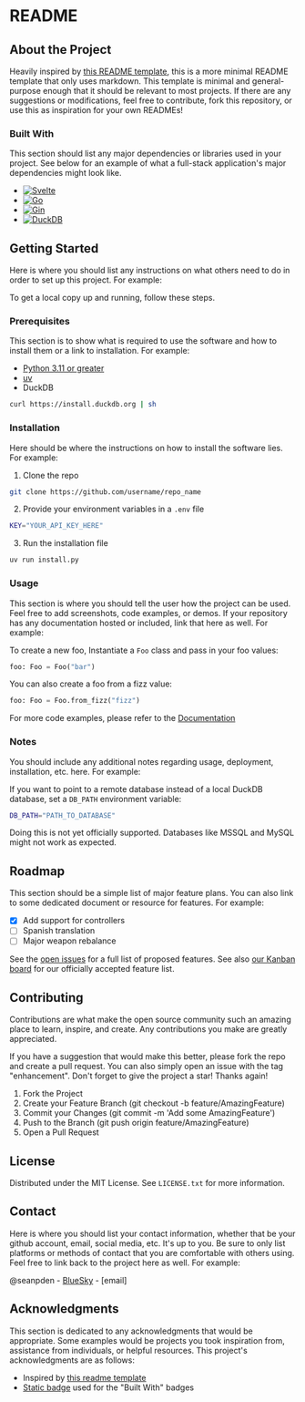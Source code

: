 # README

## About the Project

Heavily inspired by [this README template](https://github.com/othneildrew/Best-README-Template/blob/main/README.md),
this is a more minimal README template that only uses markdown. This template
is minimal and general-purpose enough that it should be relevant to most projects.
If there are any suggestions or modifications, feel free to contribute, fork
this repository, or use this as inspiration for your own READMEs!

### Built With

This section should list any major dependencies or libraries used in your
project. See below for an example of what a full-stack application's major
dependencies might look like.

- [![Svelte][svelte-shield]][svelte-url]
- [![Go][go-shield]][go-url]
- [![Gin][gin-shield]][gin-url]
- [![DuckDB][duckdb-shield]][duckdb-url]

## Getting Started

Here is where you should list any instructions on what others need to do in
order to set up this project. For example:

To get a local copy up and running, follow these steps.

### Prerequisites

This section is to show what is required to use the software and how to install
them or a link to installation. For example:

- [Python 3.11 or greater](https://www.python.org/downloads/)
- [uv](https://docs.astral.sh/uv/)
- DuckDB

```sh
curl https://install.duckdb.org | sh
```

### Installation

Here should be where the instructions on how to install the software lies. For example:

1. Clone the repo

```sh
git clone https://github.com/username/repo_name
```

2. Provide your environment variables in a `.env` file

```sh
KEY="YOUR_API_KEY_HERE"
```

3. Run the installation file

```sh
uv run install.py
```

### Usage

This section is where you should tell the user how the project can be used. Feel
free to add screenshots, code examples, or demos. If your repository has any
documentation hosted or included, link that here as well. For example:

To create a new foo, Instantiate a `Foo` class and pass in your foo values:

```py
foo: Foo = Foo("bar")
```

You can also create a foo from a fizz value:

```py
foo: Foo = Foo.from_fizz("fizz")
```

For more code examples, please refer to the [Documentation](https://www.example.com)

### Notes

You should include any additional notes regarding usage, deployment,
installation, etc. here. For example:

If you want to point to a remote database instead of a local DuckDB database,
set a `DB_PATH` environment variable:

```sh
DB_PATH="PATH_TO_DATABASE"
```

Doing this is not yet officially supported. Databases like MSSQL and MySQL might
not work as expected.

## Roadmap

This section should be a simple list of major feature plans. You can also link
to some dedicated document or resource for features. For example:

- [x] Add support for controllers
- [ ] Spanish translation
- [ ] Major weapon rebalance

See the [open issues](www.example.com) for a full list of proposed features. See
also [our Kanban board](www.example.com) for our officially accepted feature
list.

## Contributing

Contributions are what make the open source community such an amazing place to
learn, inspire, and create. Any contributions you make are greatly appreciated.

If you have a suggestion that would make this better, please fork the repo and
create a pull request. You can also simply open an issue with the tag
"enhancement". Don't forget to give the project a star! Thanks again!

1. Fork the Project
2. Create your Feature Branch (git checkout -b feature/AmazingFeature)
3. Commit your Changes (git commit -m 'Add some AmazingFeature')
4. Push to the Branch (git push origin feature/AmazingFeature)
5. Open a Pull Request

## License

Distributed under the MIT License. See `LICENSE.txt` for more information.

## Contact

Here is where you should list your contact information, whether that be your
github account, email, social media, etc. It's up to you. Be sure to only list
platforms or methods of contact that you are comfortable with others using. Feel
free to link back to the project here as well. For example:

@seanpden - [BlueSky](https://bsky.app/profile/seanpden.bsky.social) - [email]

## Acknowledgments

This section is dedicated to any acknowledgments that would be appropriate. Some
examples would be projects you took inspiration from, assistance from
individuals, or helpful resources. This project's acknowledgments are as follows:

- Inspired by [this readme template](https://github.com/othneildrew/Best-README-Template/blob/main/README.md)
- [Static badge](https://shields.io/badges) used for the "Built With" badges

<!-- URL and Shields stored here -->
<!-- https://www.markdownguide.org/basic-syntax/#reference-style-links -->
[svelte-url]: https://svelte.dev/
[svelte-shield]: https://img.shields.io/badge/Svelte-4A4A55?style=for-the-badge&logo=svelte&logoColor=FF3E00

[go-shield]: https://img.shields.io/badge/Go-00ADD8?style=for-the-badge&logo=go&logoColor=fff
[go-url]: https://go.dev/

[gin-shield]: https://img.shields.io/badge/Gin-f4f4f4?style=for-the-badge&logo=gin&logoColor=008ECF
[gin-url]: https://gin-gonic.com/

[duckdb-shield]: https://img.shields.io/badge/DuckDB-FFF000?style=for-the-badge&logo=duckdb&logoColor=000
[duckdb-url]: https://duckdb.org/
